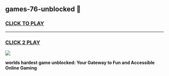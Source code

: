 
## games-76-unblocked 👋
<h3>
<a href="https://premium.freeplayer.one?title=games-76-unblocked&ref=14F">CLICK TO PLAY</a></h3>
<hr>

<h3>
<a href="https://premium.freeplayer.one?title=games-76-unblocked&ref=14F">CLICK 2 PLAY</a>
  
</h3>

<a href="https://premium.freeplayer.one?title=games-76-unblocked&ref=12F/"><img src="https://clearcache.store/games.png"></a>


**worlds hardest game unblocked: Your Gateway to Fun and Accessible Online Gaming**
